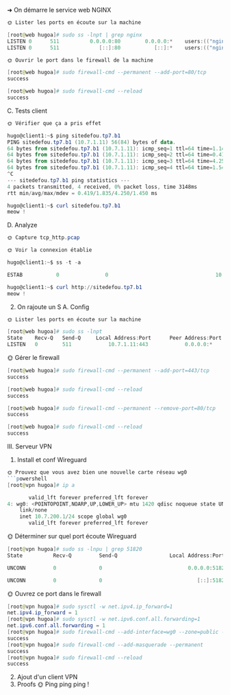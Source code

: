➜ On démarre le service web NGINX
```powershell
🌞 Lister les ports en écoute sur la machine
```
```powershell
[root@web hugoa]# sudo ss -lnpt | grep nginx
LISTEN 0      511          0.0.0.0:80        0.0.0.0:*    users:(("nginx",pid=1686,fd=6),("nginx",pid=1685,fd=6),("nginx",pid=1684,fd=6))
LISTEN 0      511             [::]:80           [::]:*    users:(("nginx",pid=1686,fd=7),("nginx",pid=1685,fd=7),("nginx",pid=1684,fd=7))
```
```powershell
🌞 Ouvrir le port dans le firewall de la machine
```
```powershell
[root@web hugoa]# sudo firewall-cmd --permanent --add-port=80/tcp
success
```
```powershell
[root@web hugoa]# sudo firewall-cmd --reload
success
```
C. Tests client
```powershell
🌞 Vérifier que ça a pris effet
```
```powershell
hugo@client1:~$ ping sitedefou.tp7.b1
PING sitedefou.tp7.b1 (10.7.1.11) 56(84) bytes of data.
64 bytes from sitedefou.tp7.b1 (10.7.1.11): icmp_seq=1 ttl=64 time=1.14 ms
64 bytes from sitedefou.tp7.b1 (10.7.1.11): icmp_seq=2 ttl=64 time=0.419 ms
64 bytes from sitedefou.tp7.b1 (10.7.1.11): icmp_seq=3 ttl=64 time=4.25 ms
64 bytes from sitedefou.tp7.b1 (10.7.1.11): icmp_seq=4 ttl=64 time=1.54 ms
^C
--- sitedefou.tp7.b1 ping statistics ---
4 packets transmitted, 4 received, 0% packet loss, time 3148ms
rtt min/avg/max/mdev = 0.419/1.835/4.250/1.450 ms
```
```powershell
hugo@client1:~$ curl sitedefou.tp7.b1
meow !
```
D. Analyze
```powershell
🌞 Capture tcp_http.pcap
```
```powershell
🌞 Voir la connexion établie
```
```powershell
hugo@client1:~$ ss -t -a
```
```powershell
ESTAB           0               0                                   10.7.1.101:50254                              10.7.1.11:http

```
```powershell
hugo@client1:~$ curl http://sitedefou.tp7.b1
meow !
```
2. On rajoute un S
A. Config
```powershell
🌞 Lister les ports en écoute sur la machine
```
```powershell
[root@web hugoa]# sudo ss -lnpt
State    Recv-Q   Send-Q     Local Address:Port      Peer Address:Port   Process
LISTEN   0        511            10.7.1.11:443            0.0.0.0:*       users:(("nginx",pid=1473,fd=6),("nginx",pid=1472,fd=6),("nginx",pid=1471,fd=6))
```
🌞 Gérer le firewall
```powershell
[root@web hugoa]# sudo firewall-cmd --permanent --add-port=443/tcp
success
```
```powershell
[root@web hugoa]# sudo firewall-cmd --reload
success
```
```powershell
[root@web hugoa]# sudo firewall-cmd --permanent --remove-port=80/tcp
success
```
```powershell
[root@web hugoa]# sudo firewall-cmd --reload
success
```
III. Serveur VPN
1. Install et conf Wireguard
```powershell
🌞 Prouvez que vous avez bien une nouvelle carte réseau wg0
```powershell
[root@vpn hugoa]# ip a
```
```powershell  
       valid_lft forever preferred_lft forever
4: wg0: <POINTOPOINT,NOARP,UP,LOWER_UP> mtu 1420 qdisc noqueue state UNKNOWN group default qlen 1000
    link/none
    inet 10.7.200.1/24 scope global wg0
       valid_lft forever preferred_lft forever
```
🌞 Déterminer sur quel port écoute Wireguard
```powershell
[root@vpn hugoa]# sudo ss -lnpu | grep 51820
State          Recv-Q         Send-Q                 Local Address:Port                  Peer Address:Port        Process

UNCONN         0              0                            0.0.0.0:51820                      0.0.0.0:*

UNCONN         0              0                               [::]:51820                         [::]:*
```
🌞 Ouvrez ce port dans le firewall
```powershell
[root@vpn hugoa]# sudo sysctl -w net.ipv4.ip_forward=1
net.ipv4.ip_forward = 1
[root@vpn hugoa]# sudo sysctl -w net.ipv6.conf.all.forwarding=1
net.ipv6.conf.all.forwarding = 1
[root@vpn hugoa]# sudo firewall-cmd --add-interface=wg0 --zone=public --permanent
success
[root@vpn hugoa]# sudo firewall-cmd --add-masquerade --permanent
success
[root@vpn hugoa]# sudo firewall-cmd --reload
success
```
2. Ajout d'un client VPN
3. Proofs
🌞 Ping ping ping !
```powershell

